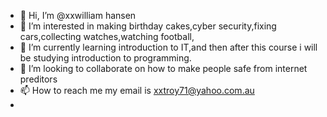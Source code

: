- 👋 Hi, I’m @xxwilliam hansen
- 👀 I’m interested in making birthday cakes,cyber security,fixing cars,collecting watches,watching football,
- 🌱 I’m currently learning introduction to IT,and then after this course i will be studying introduction to programming.
- 💞️ I’m looking to collaborate on how to make people safe from internet preditors
- 📫 How to reach me my email is xxtroy71@yahoo.com.au
- 
<!---My interest in IT has come from 2 incidents that came from 2 friends who were being misslead. 
<!---The 1st incident happened when a friend who i will call N was chatting to a guy online in the USA.She was becoming in love with the guy 
<!---And was even going to leave Australia to be with this guy.So i just did a google search on his name at 1st and found out a lot on this guy.
<!---Like he told her he owned a Harley Davidson bike shop,which was false,he told her he owned a big house, which i found out was his mothers
<!---and he rented the basement of her house and also had an extentsive criminal histroy.
xxwilliam/xxwilliam is a ✨ special ✨ repository because its `README.md` (this file) appears on your GitHub profile.
You can click the Preview link to take a look at your changes.
--->
